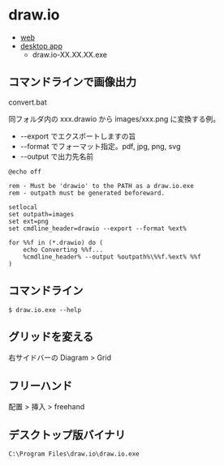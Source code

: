 # draw.io
- [web](https://www.draw.io/)
- [desktop app](https://github.com/jgraph/drawio-desktop/releases)
    - draw.io-XX.XX.XX.exe

## コマンドラインで画像出力
convert.bat

同フォルダ内の xxx.drawio から images/xxx.png に変換する例。

- --export でエクスポートしますの旨
- --format でフォーマット指定。pdf, jpg, png, svg
- --output で出力先名前

```
@echo off

rem - Must be 'drawio' to the PATH as a draw.io.exe
rem - outpath must be generated beforeward.

setlocal
set outpath=images
set ext=png
set cmdline_header=drawio --export --format %ext%

for %%f in (*.drawio) do (
	echo Converting %%f...
	%cmdline_header% --output %outpath%\%%f.%ext% %%f
)
```

## コマンドライン

```
$ draw.io.exe --help
```

## グリッドを変える
右サイドバーの Diagram > Grid

## フリーハンド
配置 > 挿入 > freehand

## デスクトップ版バイナリ
`C:\Program Files\draw.io\draw.io.exe`

